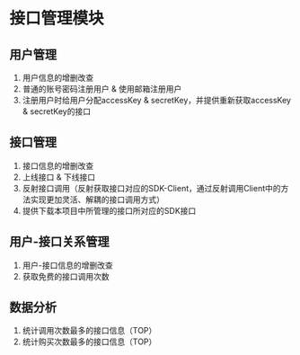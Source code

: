 # 接口管理模块

## 用户管理

1. 用户信息的增删改查
2. 普通的账号密码注册用户 & 使用邮箱注册用户
3. 注册用户时给用户分配accessKey & secretKey，并提供重新获取accessKey & secretKey的接口



## 接口管理

1. 接口信息的增删改查
2. 上线接口 & 下线接口
3. 反射接口调用（反射获取接口对应的SDK-Client，通过反射调用Client中的方法实现更加灵活、解耦的接口调用方式）
4. 提供下载本项目中所管理的接口所对应的SDK接口


## 用户-接口关系管理

1. 用户-接口信息的增删改查
2. 获取免费的接口调用次数


## 数据分析

1. 统计调用次数最多的接口信息（TOP）
2. 统计购买次数最多的接口信息（TOP）

















